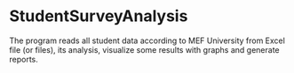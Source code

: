 # StudentSurveyAnalysis
The program reads all student data according to MEF University from Excel file (or files), its analysis, visualize some results with graphs and generate reports. 
